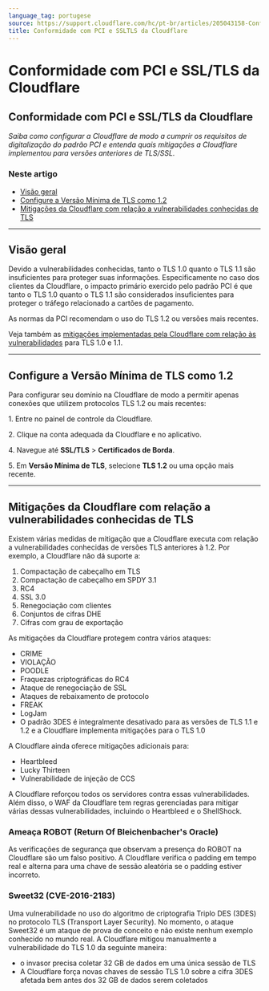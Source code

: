 ```yaml
---
language_tag: portugese
source: https://support.cloudflare.com/hc/pt-br/articles/205043158-Conformidade-com-PCI-e-SSL-TLS-da-Cloudflare
title: Conformidade com PCI e SSLTLS da Cloudflare
---
```


# Conformidade com PCI e SSL/TLS da Cloudflare

## Conformidade com PCI e SSL/TLS da Cloudflare

_Saiba como configurar a Cloudflare de modo a cumprir os requisitos de digitalização do padrão PCI e entenda quais mitigações a Cloudflare implementou para versões anteriores de TLS/SSL._

### Neste artigo

-   [Visão geral](https://support.cloudflare.com/hc/pt-br/articles/205043158-Conformidade-com-PCI-e-SSL-TLS-da-Cloudflare#4kBCxczA0ijVjWhuqonQ0o)
-   [Configure a Versão Mínima de TLS como 1.2](https://support.cloudflare.com/hc/pt-br/articles/205043158-Conformidade-com-PCI-e-SSL-TLS-da-Cloudflare#5C1eNXjWqBpeXLwYlB0r0I)
-   [Mitigações da Cloudflare com relação a vulnerabilidades conhecidas de TLS](https://support.cloudflare.com/hc/pt-br/articles/205043158-Conformidade-com-PCI-e-SSL-TLS-da-Cloudflare#d6HRH9USMPriPWa0o)

___

## Visão geral

Devido a vulnerabilidades conhecidas, tanto o TLS 1.0 quanto o TLS 1.1 são insuficientes para proteger suas informações. Especificamente no caso dos clientes da Cloudflare, o impacto primário exercido pelo padrão PCI é que tanto o TLS 1.0 quanto o TLS 1.1 são considerados insuficientes para proteger o tráfego relacionado a cartões de pagamento.

As normas da PCI recomendam o uso do TLS 1.2 ou versões mais recentes.

Veja também as [mitigações implementadas pela Cloudflare com relação às vulnerabilidades](https://support.cloudflare.com/hc/en-us/articles/205043158#h_1TWWDdoBc31LFYj9kVNwlu) para TLS 1.0 e 1.1.

___

## Configure a Versão Mínima de TLS como 1.2

Para configurar seu domínio na Cloudflare de modo a permitir apenas conexões que utilizem protocolos TLS 1.2 ou mais recentes:

1\. Entre no painel de controle da Cloudflare.

2\. Clique na conta adequada da Cloudflare e no aplicativo.

4\. Navegue até **SSL/TLS** > **Certificados de Borda**.

5\. Em **Versão Mínima de TLS**, selecione **TLS 1.2** ou uma opção mais recente.

___

## Mitigações da Cloudflare com relação a vulnerabilidades conhecidas de TLS

Existem várias medidas de mitigação que a Cloudflare executa com relação a vulnerabilidades conhecidas de versões TLS anteriores à 1.2. Por exemplo, a Cloudflare não dá suporte a:

1.  Compactação de cabeçalho em TLS
2.  Compactação de cabeçalho em SPDY 3.1
3.  RC4
4.  SSL 3.0
5.  Renegociação com clientes
6.  Conjuntos de cifras DHE
7.  Cifras com grau de exportação

As mitigações da Cloudflare protegem contra vários ataques:

-   CRIME
-   VIOLAÇÃO
-   POODLE
-   Fraquezas criptográficas do RC4
-   Ataque de renegociação de SSL
-   Ataques de rebaixamento de protocolo
-   FREAK
-   LogJam
-   O padrão 3DES é integralmente desativado para as versões de TLS 1.1 e 1.2 e a Cloudflare implementa mitigações para o TLS 1.0

A Cloudflare ainda oferece mitigações adicionais para:

-   Heartbleed
-   Lucky Thirteen
-   Vulnerabilidade de injeção de CCS

A Cloudflare reforçou todos os servidores contra essas vulnerabilidades. Além disso, o WAF da Cloudflare tem regras gerenciadas para mitigar várias dessas vulnerabilidades, incluindo o Heartbleed e o ShellShock.

### Ameaça ROBOT (Return Of Bleichenbacher's Oracle)

As verificações de segurança que observam a presença do ROBOT na Cloudflare são um falso positivo. A Cloudflare verifica o padding em tempo real e alterna para uma chave de sessão aleatória se o padding estiver incorreto.

### Sweet32 (CVE-2016-2183)

Uma vulnerabilidade no uso do algoritmo de criptografia Triplo DES (3DES) no protocolo TLS (Transport Layer Security). No momento, o ataque Sweet32 é um ataque de prova de conceito e não existe nenhum exemplo conhecido no mundo real. A Cloudflare mitigou manualmente a vulnerabilidade do TLS 1.0 da seguinte maneira:

-   o invasor precisa coletar 32 GB de dados em uma única sessão de TLS
-   A Cloudflare força novas chaves de sessão TLS 1.0 sobre a cifra 3DES afetada bem antes dos 32 GB de dados serem coletados
